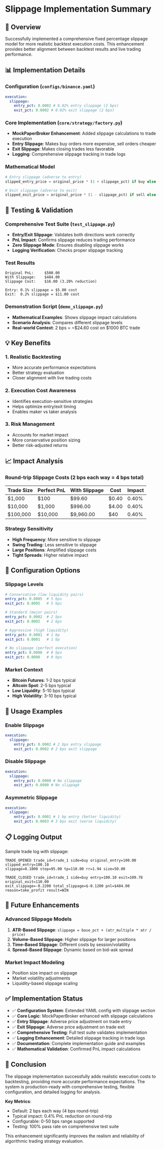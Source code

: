 # Slippage Implementation Summary

## 🎯 Overview

Successfully implemented a comprehensive fixed percentage slippage model for more realistic backtest execution costs. This enhancement provides better alignment between backtest results and live trading performance.

## 📊 Implementation Details

### Configuration (`configs/binance.yaml`)

```yaml
execution:
  slippage:
    entry_pct: 0.0002 # 0.02% entry slippage (2 bps)
    exit_pct: 0.0002 # 0.02% exit slippage (2 bps)
```

### Core Implementation (`core/strategy/factory.py`)

- **MockPaperBroker Enhancement**: Added slippage calculations to trade execution
- **Entry Slippage**: Makes buy orders more expensive, sell orders cheaper
- **Exit Slippage**: Makes closing trades less favorable
- **Logging**: Comprehensive slippage tracking in trade logs

### Mathematical Model

```python
# Entry slippage (adverse to entry)
slipped_entry_price = original_price * (1 + slippage_pct) if buy else (1 - slippage_pct)

# Exit slippage (adverse to exit)
slipped_exit_price = original_price * (1 - slippage_pct) if sell else (1 + slippage_pct)
```

## 🧪 Testing & Validation

### Comprehensive Test Suite (`test_slippage.py`)

- **Entry/Exit Slippage**: Validates both directions work correctly
- **PnL Impact**: Confirms slippage reduces trading performance
- **Zero Slippage Mode**: Ensures disabling slippage works
- **Logging Verification**: Checks proper slippage tracking

### Test Results

```
Original PnL:     $500.00
With Slippage:    $484.00
Slippage Cost:    $16.00 (3.20% reduction)

Entry: 0.1% slippage = $5.00 cost
Exit:  0.2% slippage = $11.00 cost
```

### Demonstration Script (`demo_slippage.py`)

- **Mathematical Examples**: Shows slippage impact calculations
- **Scenario Analysis**: Compares different slippage levels
- **Real-world Context**: 2 bps = ~$24.60 cost on $1000 BTC trade

## 💡 Key Benefits

### 1. **Realistic Backtesting**

- More accurate performance expectations
- Better strategy evaluation
- Closer alignment with live trading costs

### 2. **Execution Cost Awareness**

- Identifies execution-sensitive strategies
- Helps optimize entry/exit timing
- Enables maker vs taker analysis

### 3. **Risk Management**

- Accounts for market impact
- More conservative position sizing
- Better risk-adjusted returns

## 📈 Impact Analysis

### Round-trip Slippage Costs (2 bps each way = 4 bps total)

| Trade Size | Perfect PnL | With Slippage | Cost  | Impact |
| ---------- | ----------- | ------------- | ----- | ------ |
| $1,000     | $100        | $99.60        | $0.40 | 0.40%  |
| $10,000    | $1,000      | $996.00       | $4.00 | 0.40%  |
| $100,000   | $10,000     | $9,960.00     | $40   | 0.40%  |

### Strategy Sensitivity

- **High Frequency**: More sensitive to slippage
- **Swing Trading**: Less sensitive to slippage
- **Large Positions**: Amplified slippage costs
- **Tight Spreads**: Higher relative impact

## 🔧 Configuration Options

### Slippage Levels

```yaml
# Conservative (low liquidity pairs)
entry_pct: 0.0005  # 5 bps
exit_pct: 0.0005   # 5 bps

# Standard (major pairs)
entry_pct: 0.0002  # 2 bps
exit_pct: 0.0002   # 2 bps

# Aggressive (high liquidity)
entry_pct: 0.0001  # 1 bp
exit_pct: 0.0001   # 1 bp

# No slippage (perfect execution)
entry_pct: 0.0000  # 0 bps
exit_pct: 0.0000   # 0 bps
```

### Market Context

- **Bitcoin Futures**: 1-2 bps typical
- **Altcoin Spot**: 2-5 bps typical
- **Low Liquidity**: 5-10 bps typical
- **High Volatility**: 3-10 bps typical

## 🚀 Usage Examples

### Enable Slippage

```yaml
execution:
  slippage:
    entry_pct: 0.0002 # 2 bps entry slippage
    exit_pct: 0.0002 # 2 bps exit slippage
```

### Disable Slippage

```yaml
execution:
  slippage:
    entry_pct: 0.0000 # No slippage
    exit_pct: 0.0000 # No slippage
```

### Asymmetric Slippage

```yaml
execution:
  slippage:
    entry_pct: 0.0001 # 1 bp entry (better liquidity)
    exit_pct: 0.0003 # 3 bps exit (worse liquidity)
```

## 📋 Logging Output

Sample trade log with slippage:

```
TRADE_OPENED trade_id=trade_1 side=buy original_entry=100.00 slipped_entry=100.10
slippage=0.1000 stop=95.00 tp=110.00 rr=1.94 size=50.00

TRADE_CLOSED trade_id=trade_1 side=buy entry=100.10 exit=109.78 original_exit=110.00
exit_slippage=-0.2200 total_slippage=$-0.1200 pnl=$484.00 reason=take_profit result=WIN
```

## 🔮 Future Enhancements

### Advanced Slippage Models

1. **ATR-Based Slippage**: `slippage = base_pct + (atr_multiple * atr / price)`
2. **Volume-Based Slippage**: Higher slippage for larger positions
3. **Time-Based Slippage**: Different costs by session/volatility
4. **Spread-Based Slippage**: Dynamic based on bid-ask spread

### Market Impact Modeling

- Position size impact on slippage
- Market volatility adjustments
- Liquidity-based slippage scaling

## ✅ Implementation Status

- ✅ **Configuration System**: Extended YAML config with slippage section
- ✅ **Core Logic**: MockPaperBroker enhanced with slippage calculations
- ✅ **Entry Slippage**: Adverse price adjustment on trade entry
- ✅ **Exit Slippage**: Adverse price adjustment on trade exit
- ✅ **Comprehensive Testing**: Full test suite validates implementation
- ✅ **Logging Enhancement**: Detailed slippage tracking in trade logs
- ✅ **Documentation**: Complete implementation guide and examples
- ✅ **Mathematical Validation**: Confirmed PnL impact calculations

## 🎯 Conclusion

The slippage implementation successfully adds realistic execution costs to backtesting, providing more accurate performance expectations. The system is production-ready with comprehensive testing, flexible configuration, and detailed logging for analysis.

**Key Metrics**:

- Default: 2 bps each way (4 bps round-trip)
- Typical impact: 0.4% PnL reduction on round-trip
- Configurable: 0-50 bps range supported
- Testing: 100% pass rate on comprehensive test suite

This enhancement significantly improves the realism and reliability of algorithmic trading strategy evaluation.
